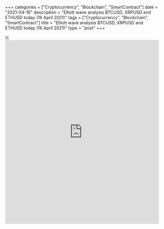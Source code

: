+++
categories = ["Cryptocurrency", "Blockchain", "SmartContract"]
date = "2021-04-16"
description = "Elliott wave analysis BTCUSD, XRPUSD and ETHUSD today (16 April 2021)"
tags = ["Cryptocurrency", "Blockchain", "SmartContract"]
title = "Elliott wave analysis BTCUSD, XRPUSD and ETHUSD today (16 April 2021)"
type = "post"
+++

{{<iframe id="large-banner" src="https://www.bounty.group/#slide=24.0" width="100%" height="600" scrolling="no" style="border: 0px solid rgb(216, 221, 230); border-radius: 3px;">}}

2021-04-16

2021-04-16

Short-term forecast for BTCUSD, XRPUSD and ETHUSD 16.04.2021Roman Onegin

I welcome my readers!

I have prepared a short-term cryptocurrency forecast based on Elliott
wave analysis of Bitcoin, Ripple, and Ethereum. I offer entry signals to
trade each cryptocurrency.

All the three cryptocurrencies covered in the article should be
declining in prices over the next few days.

The article covers the following subjects:

## Elliott wave Bitcoin analysis

There is developing the large ending diagonal 5, with the fourth wave
unfolding within. The bearish corrective wave [4] is likely to end a
simple zigzag (A)-(B)-(C). The zigzag-shaped correction (B) may have
completed, and the price should be declining in the (C) impulse. The
market is likely to be declining to a level of 57670.00. At this level,
wave [4] will be 50% of the upward wave [3]. One could enter short
trades in the current situation.

### Trading plan for [BTCUSD][1] today:

Sell 62070.00, TP 57670.00

* * *

## Elliott wave Ripple analysis

The XRPUSD market has completed a strong impulse wave (3). Next, the
market has turned down and started declining in the corrective wave (4).
This correction could be unfolding as a regular zigzag A-B-C. The
zigzag-shaped wave B may have completed, so the market should be
declining in the final impulse sub-wave C. The entire correction (4)
could end at a level of 1.412, where wave (4) will be 38.2% of impulse
(3).

### Trading plan for [XRPUSD][2] today:

Sell 1.694, TP 1.412

* * *

## Elliott wave Ethereum analysis

The most recent chart section displays the final part of the upward
impulse C. The C impulse must have finished, as its final impulse sub-
wave looks complete. Therefore, there is developing a new bearish trend
now. The price should be declining to a level below the previous low of
2096.00, made by correction [4]. One could enter sell trades in the
current situation.

### Trading plan for [ETHUSD][3] **** today:

Sell 2435.70, TP 2096.00

* * *

P.S. Did you like my article? Share it in social networks: it will be
the best “thank you" :)

Ask me questions and comment below. I’ll be glad to answer your
questions and give necessary explanations.

 **Useful links:**

  * I recommend trying to trade with a reliable broker [here][4]. The system allows you to trade by yourself or copy successful traders from all across the globe.
  * Use my promo-code BLOG for getting deposit bonus 50% on LiteForex platform. Just enter this code in the appropriate field while [depositing][5] your trading account.
  * Telegram chat for traders: <t.me/liteforexengchat>. We are sharing the signals and trading experience
  * Telegram channel with high-quality analytics, Forex reviews, training articles, and other useful things for traders <t.me/liteforex>



## Price chart of BTCUSD in real time mode

The content of this article reflects the author’s opinion and does not
necessarily reflect the official position of LiteForex. The material
published on this page is provided for informational purposes only and
should not be considered as the provision of investment advice for the
purposes of Directive 2004/39/EC.

Rate this article:

{{value}}

( {{count}} {{title}} )

   1. my.liteforex.com/trading/chart?symbol=BTCUSD
   2. my.liteforex.com/trading/chart?symbol=XRPUSD
   3. my.liteforex.com/trading/chart?symbol=ETHUSD
   4. my.liteforex.com/?category=analysts-opinions&slug=short-term-forecast-for-[BTC](https://www.playgroundfx.com/blog/who-is-the-creator-of-bitcoin/)usd-xrpusd-and-ethusd-16042021&openPopup=%2Fregistration%2Fpopup&utm_source=blog&utm_medium=article&utm_campaign=bonus
   5. my.liteforex.com/deposit/?category=analysts-opinions&slug=short-term-forecast-for-[BTC](https://www.playgroundfx.com/blog/who-is-the-creator-of-bitcoin/)usd-xrpusd-and-ethusd-16042021&promo_code=BLOG&utm_source=blog&utm_medium=article&utm_campaign=bonus